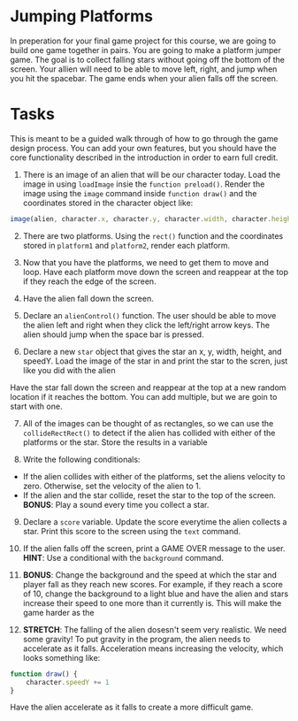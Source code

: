 # Jumping Platforms

In preperation for your final game project for this course, we are going to build one game together in pairs. You are going to make a platform jumper game. The goal is to collect falling stars without going off the bottom of the screen. Your allien will need to be able to move left, right, and jump when you hit the spacebar. The game ends when your alien falls off the screen.

# Tasks
This is meant to be a guided walk through of how to go through the game design process. You can add your own features, but you should have the core functionality described in the introduction in order to earn full credit.

1. There is an image of an alien that will be our character today. Load the image in using `loadImage` insie the `function preload()`. Render the image using the `image` command inside `function draw()` and the coordinates stored in the character object like:

```javascript
image(alien, character.x, character.y, character.width, character.height)
```

2. There are two platforms. Using the `rect()` function and the coordinates stored in `platform1` and `platform2`, render each platform. 

3. Now that you have the platforms, we need to get them to move and loop. Have each platform move down the screen and reappear at the top if they reach the edge of the screen.

4. Have the alien fall down the screen. 

5. Declare an `alienControl()` function. The user should be able to move the alien left and right when they click the left/right arrow keys. The alien should jump when the space bar is pressed. 

6. Declare a new `star` object that gives the star an x, y, width, height, and speedY. Load the image of the star in and print the star to the scren, just like you did with the alien

Have the star fall down the screen and reappear at the top at a new random location if it reaches the bottom. You can add multiple, but we are goin to start with one.

7. All of the images can be thought of as rectangles, so we can use the `collideRectRect()` to detect if the alien has collided with either of the platforms or the star. Store the results in a variable

8. Write the following conditionals:
- If the alien collides with either of the platforms, set the aliens velocity to zero. Otherwise, set the velocity of the alien to 1.
- If the alien and the star collide, reset the star to the top of the screen. **BONUS**: Play a sound every time you collect a star.

9. Declare a `score` variable. Update the score everytime the alien collects a star. Print this score to the screen using the `text` command.

10. If the alien falls off the screen, print a GAME OVER message to the user. **HINT**: Use a conditional with the `background` command.

11. **BONUS**: Change the background and the speed at which the star and player fall as they reach new scores. For example, if they reach a score of 10, change the background to a light blue and have the alien and stars increase their speed to one more than it currently is. This will make the game harder as the 

12. **STRETCH**: The falling of the alien dosesn't seem very realistic. We need some gravity! To put gravity in the program, the alien needs to accelerate as it falls. Acceleration means increasing the velocity, which looks something like:

```javascript
function draw() {
	character.speedY += 1
}
```

Have the alien accelerate as it falls to create a more difficult game.

